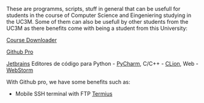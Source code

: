 These are programms, scripts, stuff in general that can be usefull for students in the course of Computer Science and Eingeniering studying in the UC3M. Some of them can also be usefull by other students from the UC3M as there benefits come with being a student from this University:

[Course Downloader](https://github.com/tairosonloa/Aula_Global_UC3M)

[Github Pro](https://github.com/login?client_id=de7e3b6548f2ed9bbceb&return_to=%2Flogin%2Foauth%2Fauthorize%3Fclient_id%3Dde7e3b6548f2ed9bbceb%26redirect_uri%3Dhttps%253A%252F%252Feducation.github.com%252Fauth%252Fgithubber%252Fcallback%26response_type%3Dcode%26scope%3Dread%253Auser%26state%3D0c6173fa3bc2e3195427c86c8ed172f023578dbf1127d670)

[Jetbrains](https://www.jetbrains.com/community/education/#students) Editores de código para Python - [PyCharm](https://www.jetbrains.com/pycharm/), C/C++ - [CLion](https://www.jetbrains.com/clion/), Web - [WebStorm](https://www.jetbrains.com/webstorm)

With Github pro, we have some benefits such as:
- Mobile SSH terminal with FTP [Termius](https://termius.com)
